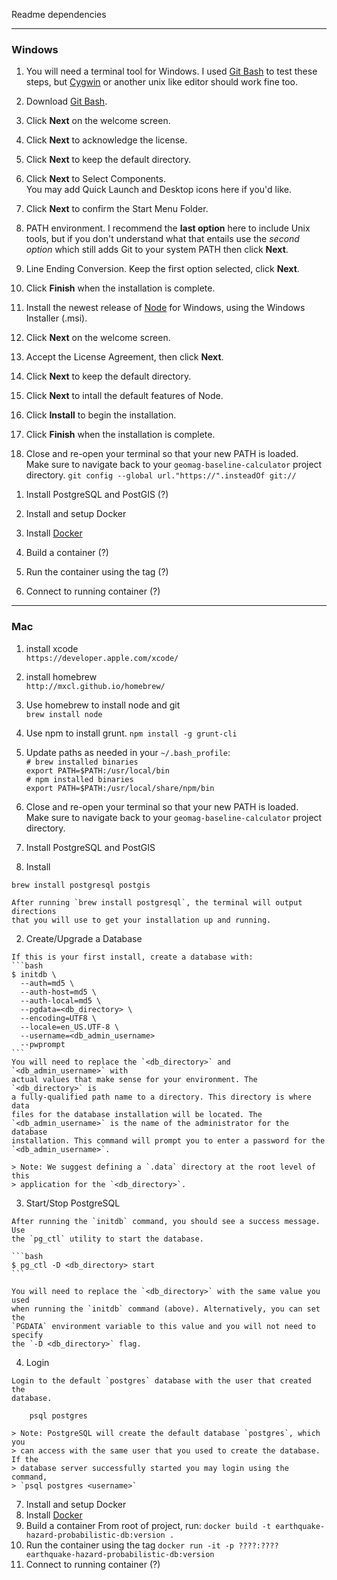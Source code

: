 Readme dependencies

---
### Windows ###

1. You will need a terminal tool for Windows. I used [Git Bash][] to test these
   steps, but [Cygwin][] or another unix like editor should work fine too.
  1. Download [Git Bash][].
  2. Click **Next** on the welcome screen.
  3. Click **Next** to acknowledge the license.
  4. Click **Next** to keep the default directory.
  5. Click **Next** to Select Components.  
     You may add Quick Launch and Desktop icons here if you'd like.
  6. Click **Next** to confirm the Start Menu Folder.
  7. PATH environment. I recommend the __last option__ here to include Unix
     tools, but if you don't understand what that entails use the
     _second option_ which still adds Git to your system PATH then click
     **Next**.
  8. Line Ending Conversion. Keep the first option selected, click **Next**.
  9. Click **Finish** when the installation is complete.

1. Install the newest release of [Node][] for Windows, using the Windows
   Installer (.msi).
  1. Click **Next** on the welcome screen.
  1. Accept the License Agreement, then click **Next**.
  1. Click **Next** to keep the default directory.
  1. Click **Next** to intall the default features of Node.
  1. Click **Install** to begin the installation.
  1. Click **Finish** when the installation is complete.

1. Close and re-open your terminal so that your new PATH is loaded.  
   Make sure to navigate back to your `geomag-baseline-calculator` project
   directory. `git config --global url."https://".insteadOf git://`  

[Git Bash]: http://git-scm.com/download/win
[Cygwin]: http://cygwin.com/install.html
[Node]: http://nodejs.org/download/

1. Install PostgreSQL and PostGIS (?)

1. Install and setup Docker
  1. Install [Docker](https://www.docker.com)
  2. Build a container (?)
  3. Run the container using the tag (?)
  4. Connect to running container (?)

---
### Mac ###

1. install xcode  
   `https://developer.apple.com/xcode/`

2. install homebrew  
   `http://mxcl.github.io/homebrew/`

3. Use homebrew to install node and git  
   `brew install node`

3. Use npm to install grunt.
   `npm install -g grunt-cli`  

4. Update paths as needed in your `~/.bash_profile`:  
   `# brew installed binaries`  
   `export PATH=$PATH:/usr/local/bin`  
   `# npm installed binaries`  
   `export PATH=$PATH:/usr/local/share/npm/bin`  

5. Close and re-open your terminal so that your new PATH is loaded.  
   Make sure to navigate back to your `geomag-baseline-calculator` project
   directory.

6. Install PostgreSQL and PostGIS
  1. Install

    brew install postgresql postgis

    After running `brew install postgresql`, the terminal will output directions
    that you will use to get your installation up and running.

  2. Create/Upgrade a Database

    If this is your first install, create a database with:
    ```bash
    $ initdb \
      --auth=md5 \
      --auth-host=md5 \
      --auth-local=md5 \
      --pgdata=<db_directory> \
      --encoding=UTF8 \
      --locale=en_US.UTF-8 \
      --username=<db_admin_username>
      --pwprompt
    ```
    You will need to replace the `<db_directory>` and `<db_admin_username>` with
    actual values that make sense for your environment. The `<db_directory>` is
    a fully-qualified path name to a directory. This directory is where data
    files for the database installation will be located. The
    `<db_admin_username>` is the name of the administrator for the database
    installation. This command will prompt you to enter a password for the
    `<db_admin_username>`.

    > Note: We suggest defining a `.data` directory at the root level of this
    > application for the `<db_directory>`.

  3. Start/Stop PostgreSQL

    After running the `initdb` command, you should see a success message. Use
    the `pg_ctl` utility to start the database.

    ```bash
    $ pg_ctl -D <db_directory> start
    ```

    You will need to replace the `<db_directory>` with the same value you used
    when running the `initdb` command (above). Alternatively, you can set the
    `PGDATA` environment variable to this value and you will not need to specify
    the `-D <db_directory>` flag.

  4. Login

    Login to the default `postgres` database with the user that created the
    database.

        psql postgres

    > Note: PostgreSQL will create the default database `postgres`, which you
    > can access with the same user that you used to create the database. If the
    > database server successfully started you may login using the command,
    > `psql postgres <username>`

7. Install and setup Docker
  1. Install [Docker](https://www.docker.com)
  2. Build a container
    From root of project, run:
    ```
    docker build -t earthquake-hazard-probabilistic-db:version .
    ```
  3. Run the container using the tag
    ```
    docker run -it -p ????:???? earthquake-hazard-probabilistic-db:version
    ```
  4. Connect to running container (?)
